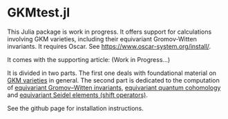 # GKMtest.jl


This Julia package is work in progress. It offers support for calculations involving GKM varieties, including their equivariant Gromov-Witten invariants. It requires Oscar. See https://www.oscar-system.org/install/.

It comes with the supporting article: (Work in Progress...)

It is divided in two parts. The first one deals with foundational material on [GKM varieties](GKM/GKM.md) in general. The second part is dedicated to the computation of [equivariant Gromov–Witten invariants](GW/GW.md), [equivariant quantum cohomology](GW/QH.md) and [equivariant Seidel elements (shift operators)](GW/SeidelElements.md).

See the github page for installation instructions.
